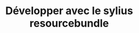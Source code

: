 ---
title: Développer avec le sylius resourcebundle
event_name: Symfony live Paris 2015 (French)
event_link: https://live.symfony.com/2015-paris
image: sylius-resource-bundle.png
alt: sylius resource bundle
youtube_link: https://www.youtube.com/watch?v=O8jzsNVFQHg
slide_link: https://www.slideshare.net/ArnaudLanglade/dvelopper-avec-le-sylius-resourcebundle
---